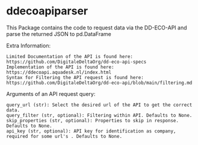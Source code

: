 # ddecoapiparser

This Package contains the code to request data via the DD-ECO-API and parse the returned JSON to pd.DataFrame

Extra Information:

    Limited Documentation of the API is found here: https://github.com/DigitaleDeltaOrg/dd-eco-api-specs
    Implementation of the API is found here: https://ddecoapi.aquadesk.nl/index.html
    Syntax for Filtering the API request is found here: https://github.com/DigitaleDeltaOrg/dd-eco-api/blob/main/filtering.md

Arguments of an API request query:

    query_url (str): Select the desired url of the API to get the correct data.
    query_filter (str, optional): Filtering within API. Defaults to None.
    skip_properties (str, optional): Properties to skip in response. Defaults to None.
    api_key (str, optional): API key for identification as company, required for some url's . Defaults to None.

